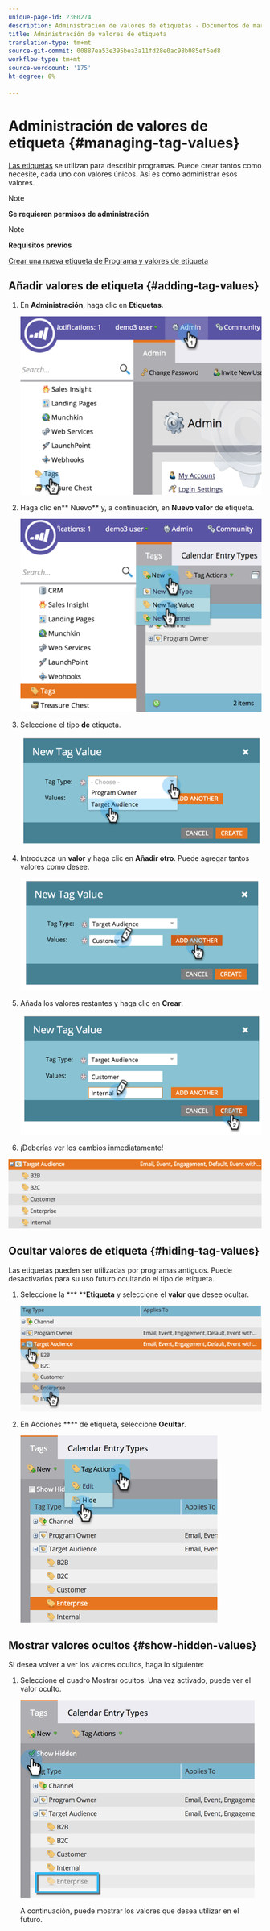 ```yaml
---
unique-page-id: 2360274
description: Administración de valores de etiquetas - Documentos de marketing - Documentación del producto
title: Administración de valores de etiqueta
translation-type: tm+mt
source-git-commit: 00887ea53e395bea3a11fd28e0ac98b085ef6ed8
workflow-type: tm+mt
source-wordcount: '175'
ht-degree: 0%

---
```



# Administración de valores de etiqueta {#managing-tag-values}

[Las etiquetas](../../../product-docs/core-marketo-concepts/programs/working-with-programs/understanding-tags.md) se utilizan para describir programas. Puede crear tantos como necesite, cada uno con valores únicos. Así es como administrar esos valores.

>[!NOTE]
>
>**Se requieren permisos de administración**

>[!NOTE]
>
>**Requisitos previos**
>
>[Crear una nueva etiqueta de Programa y valores de etiqueta](create-a-new-program-tag-and-tag-values.md)

## Añadir valores de etiqueta {#adding-tag-values}

1. En **Administración**, haga clic en **Etiquetas**.

   ![](assets/image2014-9-24-12-3a24-3a55.png)

1. Haga clic en** Nuevo** y, a continuación, en **Nuevo valor** de etiqueta.

   ![](assets/image2014-9-24-12-3a25-3a23.png)

1. Seleccione el tipo **de** etiqueta.

   ![](assets/image2014-9-24-12-3a26-3a2.png)

1. Introduzca un **valor** y haga clic en **Añadir otro**. Puede agregar tantos valores como desee.

   ![](assets/image2014-9-24-12-3a26-3a27.png)

1. Añada los valores restantes y haga clic en **Crear**.

   ![](assets/image2014-9-24-12-3a26-3a55.png)

1. ¡Deberías ver los cambios inmediatamente!

![](assets/image2014-9-24-12-3a27-3a34.png)

## Ocultar valores de etiqueta {#hiding-tag-values}

Las etiquetas pueden ser utilizadas por programas antiguos. Puede desactivarlos para su uso futuro ocultando el tipo de etiqueta.

1. Seleccione la *** ****Etiqueta** y seleccione el **valor** que desee ocultar.

   ![](assets/image2014-9-24-12-3a28-3a25.png)

1. En Acciones **** de etiqueta, seleccione **Ocultar**.

   ![](assets/image2014-9-24-12-3a29-3a4.png)

## Mostrar valores ocultos {#show-hidden-values}

Si desea volver a ver los valores ocultos, haga lo siguiente:

1. Seleccione el cuadro Mostrar ocultos. Una vez activado, puede ver el valor oculto.

   ![](assets/image2014-9-24-12-3a29-3a58.png)

   A continuación, puede mostrar los valores que desea utilizar en el futuro.

